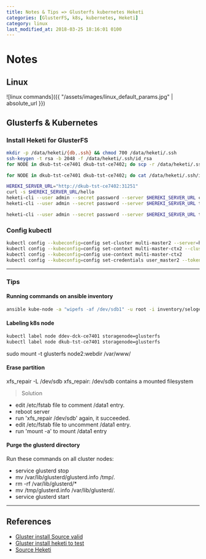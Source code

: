 ```yaml
---
title: Notes & Tips => Glusterfs kubernetes Heketi
categories: [GlusterFS, k8s, kubernetes, Heketi]
category: linux
last_modified_at: 2018-03-25 18:16:01 0100
---
```

# Notes

## Linux

![linux commands]({{ "/assets/images/linux_default_params.jpg" | absolute_url }})

## Glusterfs & Kubernetes

### Install Heketi for GlusterFS

```sh
mkdir -p /data/heketi/{db,.ssh} && chmod 700 /data/heketi/.ssh
ssh-keygen -t rsa -b 2048 -f /data/heketi/.ssh/id_rsa
for NODE in dkub-tst-ce7401 dkub-tst-ce7402; do scp -r /data/heketi/.ssh root@${NODE}:/data/heketi; done

for NODE in dkub-tst-ce7401 dkub-tst-ce7402; do cat /data/heketi/.ssh/id_rsa.pub | ssh root@${NODE} "cat >> /root/.ssh/authorized_keys"; done

HEREKI_SERVER_URL="http://dkub-tst-ce7402:31251"
curl -s $HEREKI_SERVER_URL/hello
heketi-cli --user admin --secret password --server $HEREKI_SERVER_URL cluster list
heketi-cli --user admin --secret password --server $HEREKI_SERVER_URL topology info

heketi-cli --user admin --secret password --server $HEREKI_SERVER_URL topology load --json topology.json
```

### Config kubectl

```sh
kubectl config --kubeconfig=config set-cluster multi-master2 --server=https://10.2.1.118:6443 --insecure-skip-tls-verify
kubectl config --kubeconfig=config set-context multi-master-ctx2 --cluster=multi-master2 --namespace=default
kubectl config --kubeconfig=config use-context multi-master-ctx2
kubectl config --kubeconfig=config set-credentials user_master2 --token=`token`
```

---

### Tips

#### Running commands on ansible inventory

```sh
ansible kube-node -a "wipefs -af /dev/sdb1" -u root -i inventory/seloger-glusterfs/hosts.ini
```

#### Labeling k8s node

```sh
kubectl label node ddev-dck-ce7401 storagenode=glusterfs
kubectl label node dkub-tst-ce7401 storagenode=glusterfs
```

sudo mount -t glusterfs node2:webdir  /var/www/

#### Erase partition

xfs_repair -L /dev/sdb
xfs_repair: /dev/sdb contains a mounted filesystem
>Solution

* edit /etc/fstab file to comment /data1 entry.
* reboot server
* run 'xfs_repair /dev/sdb' again, it succeeded.
* edit /etc/fstab file to uncomment /data1 entry.
* run 'mount -a' to mount /data1 entry

#### Purge the glusterd directory

Run these commands on all cluster nodes:

* service glusterd stop
* mv /var/lib/glusterd/glusterd.info /tmp/.
* rm -rf /var/lib/glusterd/*
* mv /tmp/glusterd.info /var/lib/glusterd/.
* service glusterd start

---

## References

* [Gluster install Source valid](https://github.com/kubernetes/examples/tree/master/staging/volumes/glusterfs)
* [Gluster install heketi to test](https://techdev.io/en/developer-blog/deploying-glusterfs-in-your-bare-metal-kubernetes-cluster)
* [Source Heketi](https://github.com/psyhomb/heketi)
